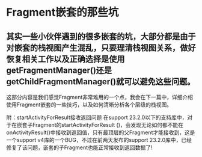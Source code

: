 # Fragment嵌套的那些坑

## 其实一些小伙伴遇到的很多嵌套的坑，大部分都是由于对嵌套的栈视图产生混乱，只要理清栈视图关系，做好恢复相关工作以及正确选择是使用getFragmentManager()还是getChildFragmentManager()就可以避免这些问题。

这部分内容是我们感觉Fragment非常难用的一个点，我会在下一篇中，详细介绍使用Fragment嵌套的一些技巧，以及如何清晰分析各个层级的栈视图。

附：startActivityForResult接收返回问题
在support 23.2.0以下的支持库中，对于在嵌套子Fragment的startActivityForResult ()，会发现无论如何都不能在onActivityResult()中接收到返回值，只有最顶层的父Fragment才能接收到，这是一个support v4库的一个BUG，不过在前两天发布的support 23.2.0库中，已经修复了该问题，嵌套的子Fragment也能正常接收到返回数据了!
